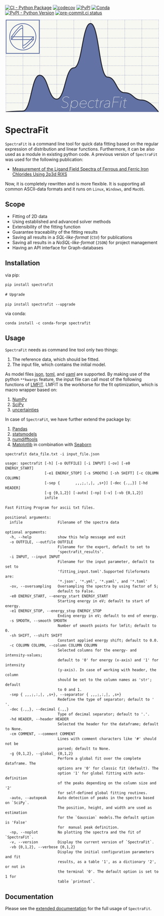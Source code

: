 [![CI - Python Package](https://github.com/Anselmoo/spectrafit/actions/workflows/python-ci.yml/badge.svg?branch=main)](https://github.com/Anselmoo/spectrafit/actions/workflows/python-ci.yml)
[![codecov](https://codecov.io/gh/Anselmoo/spectrafit/branch/main/graph/badge.svg?token=pNIMKwWsO2)](https://codecov.io/gh/Anselmoo/spectrafit)
[![PyPI](https://img.shields.io/pypi/v/spectrafit?logo=PyPi&logoColor=yellow)](https://pypi.org/project/spectrafit/)
[![Conda](https://img.shields.io/conda/v/conda-forge/spectrafit?label=Anaconda.org&logo=anaconda)](https://anaconda.org/conda-forge/spectrafit)
[![PyPI - Python Version](https://img.shields.io/pypi/pyversions/spectrafit?color=gree&logo=Python&logoColor=yellow)](https://pypi.org/project/spectrafit/)
[![pre-commit.ci status](https://results.pre-commit.ci/badge/github/Anselmoo/spectrafit/main.svg)](https://results.pre-commit.ci/latest/github/Anselmoo/spectrafit/main)

<p align="center">
<img src="https://github.com/Anselmoo/spectrafit/blob/c5f7ee05e5610fb8ef4e237a88f62977b6f832e5/docs/images/spectrafit_synopsis.png?raw=true">
</p>

# SpectraFit

`SpectraFit` is a command line tool for quick data fitting based on the regular
expression of distribution and linear functions. Furthermore, it can be also
used as a module in existing python code. A previous version of `SpectraFit` was
used for the following publication:

- [Measurement of the Ligand Field Spectra of Ferrous and Ferric Iron Chlorides Using 2p3d RIXS](https://pubs.acs.org/doi/abs/10.1021/acs.inorgchem.7b00940)

Now, it is completely rewritten and is more flexible. It is supporting all
common ASCII-data formats and it runs on `Linux`, `Windows`, and `MacOS`.

## Scope

- Fitting of 2D data
- Using established and advanced solver methods
- Extensibility of the fitting function
- Guarantee traceability of the fitting results
- Saving all results in a _SQL-like-format_ (`CSV`) for publications
- Saving all results in a _NoSQL-like-format_ (`JSON`) for project management
- Having an API interface for Graph-databases

## Installation

via pip:

```terminal
pip install spectrafit

# Upgrade

pip install spectrafit --upgrade
```

via conda:

```terminal
conda install -c conda-forge spectrafit
```

## Usage

`SpectraFit` needs as command line tool only two things:

1. The reference data, which should be fitted.
2. The input file, which contains the initial model.

As model files [json](https://en.wikipedia.org/wiki/JSON),
[toml](https://en.wikipedia.org/wiki/TOML), and
[yaml](https://en.wikipedia.org/wiki/YAML) are supported. By making use of the
python `**kwargs` feature, the input file can call most of the following
functions of [LMFIT](https://lmfit.github.io/lmfit-py/index.html). LMFIT is the
workhorse for the fit optimization, which is macro wrapper based on:

1. [NumPy](https://www.numpy.org/)
2. [SciPy](https://www.scipy.org/)
3. [uncertainties](https://pythonhosted.org/uncertainties/)

In case of `SpectraFit`, we have further extend the package by:

1. [Pandas](https://pandas.pydata.org/)
2. [statsmodels](https://www.statsmodels.org/stable/index.html)
3. [numdifftools](https://github.com/pbrod/numdifftools)
4. [Matplotlib](https://matplotlib.org/) in combination with
   [Seaborn](https://seaborn.pydata.org/)

```terminal
spectrafit data_file.txt -i input_file.json
```

```terminal
usage: spectrafit [-h] [-o OUTFILE] [-i INPUT] [-ov] [-e0 ENERGY_START]
                  [-e1 ENERGY_STOP] [-s SMOOTH] [-sh SHIFT] [-c COLUMN COLUMN]
                  [-sep {       ,,,;,:,|, ,s+}] [-dec {.,,}] [-hd HEADER]
                  [-g {0,1,2}] [-auto] [-np] [-v] [-vb {0,1,2}]
                  infile

Fast Fitting Program for ascii txt files.

positional arguments:
  infile                Filename of the spectra data

optional arguments:
  -h, --help            show this help message and exit
  -o OUTFILE, --outfile OUTFILE
                        Filename for the export, default to set to
                        'spectrafit_results'.
  -i INPUT, --input INPUT
                        Filename for the input parameter, default to set to
                        'fitting_input.toml'.Supported fileformats are:
                        '*.json', '*.yml', '*.yaml', and '*.toml'
  -ov, --oversampling   Oversampling the spectra by using factor of 5;
                        default to False.
  -e0 ENERGY_START, --energy_start ENERGY_START
                        Starting energy in eV; default to start of energy.
  -e1 ENERGY_STOP, --energy_stop ENERGY_STOP
                        Ending energy in eV; default to end of energy.
  -s SMOOTH, --smooth SMOOTH
                        Number of smooth points for lmfit; default to 0.
  -sh SHIFT, --shift SHIFT
                        Constant applied energy shift; default to 0.0.
  -c COLUMN COLUMN, --column COLUMN COLUMN
                        Selected columns for the energy- and intensity-values;
                        default to '0' for energy (x-axis) and '1' for intensity
                        (y-axis). In case of working with header, the column
                        should be set to the column names as 'str'; default
                        to 0 and 1.
  -sep { ,,,;,:,|, ,s+}, --separator { ,,,;,:,|, ,s+}
                        Redefine the type of separator; default to ' '.
  -dec {.,,}, --decimal {.,,}
                        Type of decimal separator; default to '.'.
  -hd HEADER, --header HEADER
                        Selected the header for the dataframe; default to None.
  -cm COMMENT, --comment COMMENT
                        Lines with comment characters like '#' should not be
                        parsed; default to None.
  -g {0,1,2}, --global_ {0,1,2}
                        Perform a global fit over the complete dataframe. The
                        options are '0' for classic fit (default). The
                        option '1' for global fitting with auto-definition
                        of the peaks depending on the column size and '2'
                        for self-defined global fitting routines.
  -auto, --autopeak     Auto detection of peaks in the spectra based on `SciPy`.
                        The position, height, and width are used as estimation
                        for the `Gaussian` models.The default option is 'False'
                        for  manual peak definition.
  -np, --noplot         No plotting the spectra and the fit of `SpectraFit`.
  -v, --version         Display the current version of `SpectraFit`.
  -vb {0,1,2}, --verbose {0,1,2}
                        Display the initial configuration parameters and fit
                        results, as a table '1', as a dictionary '2', or not in
                        the terminal '0'. The default option is set to 1 for
                        table `printout`.
```

## Documentation

Please see the [extended documentation](https://anselmoo.github.io/spectrafit/)
for the full usage of `SpectraFit`.
